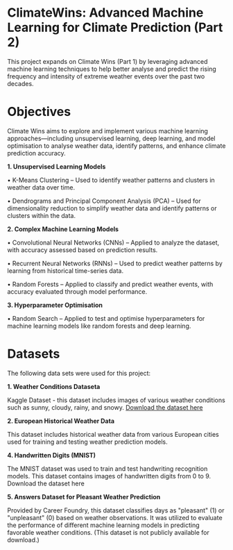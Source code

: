 <h1>ClimateWins: Advanced Machine Learning for Climate Prediction (Part 2)</h1>

This project expands on Climate Wins (Part 1) by leveraging advanced machine learning techniques to help better analyse and predict the rising frequency and intensity of extreme weather events over the past two decades.

<h1>Objectives</h1>

Climate Wins aims to explore and implement various machine learning approaches—including unsupervised learning, deep learning, and model optimisation to analyse weather data, identify patterns, and enhance climate prediction accuracy.

<b>1. Unsupervised Learning Models</b>

•  K-Means Clustering – Used to identify weather patterns and clusters in weather data over time.

•  Dendrograms and Principal Component Analysis (PCA) – Used for dimensionality reduction to simplify weather data and identify patterns or clusters within the data.


<b>2.  Complex Machine Learning Models</b>

• Convolutional Neural Networks (CNNs) – Applied to analyze the dataset, with accuracy assessed based on prediction results.

• Recurrent Neural Networks (RNNs) – Used to predict weather patterns by learning from historical time-series data.

• Random Forests – Applied to classify and predict weather events, with accuracy evaluated through model performance.


<b>3. Hyperparameter Optimisation</b>

• Random Search – Applied to test and optimise hyperparameters for machine learning models like random forests and deep learning.


<h1>Datasets</h1>
The following data sets were used for this project:

<b>1. Weather Conditions Dataseta</b>

Kaggle Dataset - this dataset includes images of various weather conditions such as sunny, cloudy, rainy, and snowy.
<a href="https://www.kaggle.com/datasets/pratik2901/multiclass-weather-dataset">Download the dataset here</a>



<b>2. European Historical Weather Data</b>

This dataset includes historical weather data from various European cities used for training and testing weather prediction models.



<b>4. Handwritten Digits (MNIST)</b>

The MNIST dataset was used to train and test handwriting recognition models. This dataset contains images of handwritten digits from 0 to 9.
Download the dataset here



<b>5. Answers Dataset for Pleasant Weather Prediction</b>

Provided by Career Foundry, this dataset classifies days as "pleasant" (1) or "unpleasant" (0) based on weather observations.
It was utilized to evaluate the performance of different machine learning models in predicting favorable weather conditions.
(This dataset is not publicly available for download.)









